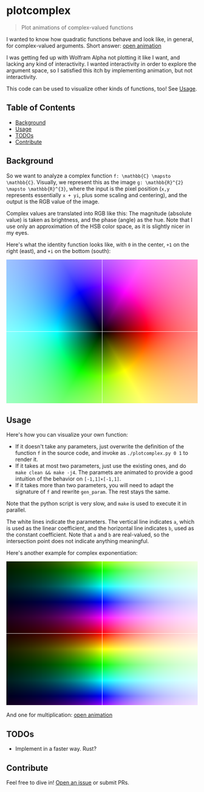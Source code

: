 # plotcomplex

> Plot animations of complex-valued functions

I wanted to know how quadratic functions behave and look like,
in general, for complex-valued arguments.
Short answer: [open animation](quadratic.mp4?raw=true)

I was getting fed up with Wolfram Alpha not plotting it like I want,
and lacking any kind of interactivity.
I wanted interactivity in order to explore the argument space,
so I satisfied this itch by implementing animation, but not interactivity.

This code can be used to visualize other kinds of functions, too!
See [Usage](#usage).

## Table of Contents

- [Background](#background)
- [Usage](#usage)
- [TODOs](#todos)
- [Contribute](#contribute)

## Background

So we want to analyze a complex function `f: \mathbb{C} \mapsto \mathbb{C}`.
Visually, we represent this as the image `g: \mathbb{R}^{2} \mapsto \mathbb{R}^{3}`,
where the input is the pixel position (`x,y` represents essentially `x + yi`,
plus some scaling and centering), and the output is the RGB value of the image.

Complex values are translated into RGB like this: The magnitude (absolute value) is taken as brightness,
and the phase (angle) as the hue.
Note that I use only an approximation of the HSB color space, as it is slightly nicer in my eyes.

Here's what the identity function looks like, with `0` in the center, `+1` on the right (east),
and `+i` on the bottom (south):

![graphical representation of id_C](id.png)

## Usage

Here's how you can visualize your own function:
- If it doesn't take any parameters, just overwrite the definition of the
  function `f` in the source code, and invoke as `./plotcomplex.py 0 1` to render it.
- If it takes at most two parameters, just use the existing ones, and do `make clean && make -j4`.
  The paramets are animated to provide a good intuition of the behavior on `[-1,1]×[-1,1]`.
- If it takes more than two parameters, you will need to adapt the signature of `f` and rewrite `gen_param`.
  The rest stays the same.

Note that the python script is very slow, and `make` is used to execute it in parallel.

The white lines indicate the parameters.
The vertical line indicates `a`, which is used as the linear coefficient,
and the horizontal line indicates `b`, used as the constant coefficient.
Note that `a` and `b` are real-valued, so the intersection point does not indicate anything meaningful.

Here's another example for complex exponentiation:

![graphical representation of exp_C](cexp.png)

And one for multiplication: [open animation](cmult.mp4?raw=true)

## TODOs

- Implement in a faster way.  Rust?

## Contribute

Feel free to dive in! [Open an issue](https://github.com/BenWiederhake/plotcomplex/issues/new) or submit PRs.
